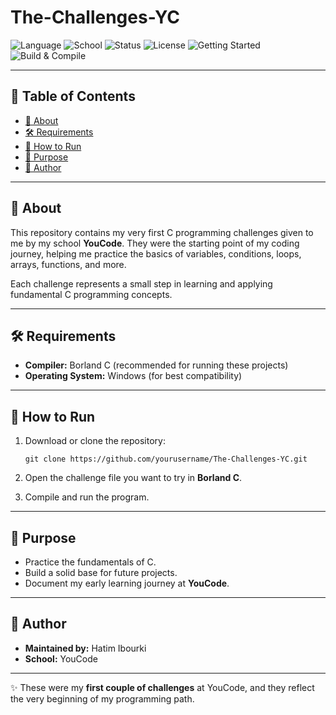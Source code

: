 # The-Challenges-YC  

![Language](https://img.shields.io/badge/language-C-blue)  ![School](https://img.shields.io/badge/YouCode-School-orange)  ![Status](https://img.shields.io/badge/learning-in%20progress-brightgreen)  ![License](https://img.shields.io/badge/license-MIT-lightgrey)  ![Getting Started](https://img.shields.io/badge/getting_started-quick-red)  ![Build & Compile](https://img.shields.io/badge/compiler-BorlandC-lightgrey)  

---

## 📑 Table of Contents  
- [📌 About](#-about)  
- [🛠️ Requirements](#️-requirements)  
- [🚀 How to Run](#-how-to-run)  
- [🎯 Purpose](#-purpose)  
- [👤 Author](#-author)  

---

## 📌 About  
This repository contains my very first C programming challenges given to me by my school **YouCode**. They were the starting point of my coding journey, helping me practice the basics of variables, conditions, loops, arrays, functions, and more.  

Each challenge represents a small step in learning and applying fundamental C programming concepts.  

---

## 🛠️ Requirements  
- **Compiler:** Borland C (recommended for running these projects)  
- **Operating System:** Windows (for best compatibility)  

---

## 🚀 How to Run  

1. Download or clone the repository:

    ```
    git clone https://github.com/yourusername/The-Challenges-YC.git
    ```

2. Open the challenge file you want to try in **Borland C**.

3. Compile and run the program.

---

## 🎯 Purpose  
- Practice the fundamentals of C.  
- Build a solid base for future projects.  
- Document my early learning journey at **YouCode**.

---

## 👤 Author  
- **Maintained by:** Hatim Ibourki  
- **School:** YouCode

---

✨ These were my **first couple of challenges** at YouCode, and they reflect the very beginning of my programming path.
